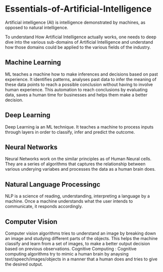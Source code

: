 # Essentials-of-Artificial-Intelligence
Artificial intelligence (AI) is intelligence demonstrated by machines, as opposed to natural intelligence.

To understand How Artificial Intelligence actually works, one needs to deep dive into the various sub-domains of Artificial Intelligence and understand how those domains could be applied to the various fields of the industry.

## Machine Learning 
ML teaches a machine how to make inferences and decisions based on past experience. It identifies patterns, analyses past data to infer the meaning of these data points to reach a possible conclusion without having to involve human experience. This automation to reach conclusions by evaluating data, saves a human time for businesses and helps them make a better decision.

## Deep Learning 
Deep Learning ia an ML technique. It teaches a machine to process inputs through layers in order to classify, infer and predict the outcome.

## Neural Networks 
Neural Networks work on the similar principles as of Human Neural cells. They are a series of algorithms that captures the relationship between various underying variabes and processes the data as a human brain does.

## Natural Language Processingc
NLP is a science of reading, understanding, interpreting a language by a machine. Once a machine understands what the user intends to communicate, it responds accordingly.
## Computer Vision
Computer vision algorithms tries to understand an image by breaking down an image and studying different parts of the objects. This helps the machine classify and learn from a set of images, to make a better output decision based on previous observations.
Cognitive Computing : Cognitive computing algorithms try to mimic a human brain by anaysing text/speech/images/objects in a manner that a human does and tries to give the desired output.
